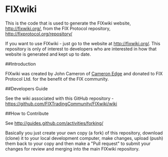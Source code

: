# FIXwiki

This is the code that is used to generate the FIXwiki website, http://fixwiki.org/, from the FIX Protocol repository, http://fixprotocol.org/repository/

If you want to use FIXwiki - just go to the website at http://fixwiki.org/. This repository is only of interest to developers who are interested in how that website is generated and kept up to date.

##Introduction

FIXwiki was created by John Cameron of [Cameron Edge](http://cameronedge.com/) and donated to FIX Protocol Ltd. for the benefit of the FIX community. 

##Developers Guide

See the wiki associated with this GitHub repository - https://github.com/FIXTradingCommunity/FIXwiki/wiki

##How to Contribute

See http://guides.github.com/activities/forking/

Basically you just create your own copy (a fork) of this repository, download (clone) it to your local development computer, make changes, upload (push) them back to your copy and then make a "Pull request" to submit your changes for review and merging into the main FIXwiki repository.
